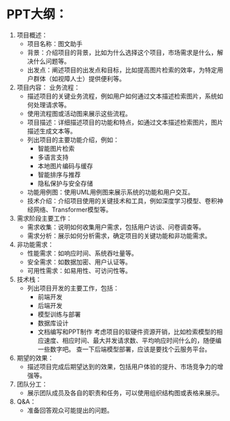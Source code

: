 # PPT大纲：

1. 项目概述：
    - 项目名称：图文助手
    - 背景：介绍项目的背景，比如为什么选择这个项目，市场需求是什么，解决什么问题等。
    - 出发点：阐述项目的出发点和目标，比如提高图片检索的效率，为特定用户群体（如视障人士）提供便利等。
2. 项目内容：
业务流程：
    - 描述项目的关键业务流程，例如用户如何通过文本描述检索图片，系统如何处理请求等。
    - 使用流程图或活动图来展示这些流程。
    - 项目描述：详细描述项目的功能和特点，如通过文本描述检索图片，图片描述生成文本等。
    - 列出项目的主要功能介绍，例如：
        - 智能图片检索
        - 多语言支持
        - 本地图片编码与缓存
        - 智能排序与推荐
        - 隐私保护与安全存储
    - 功能用例图：使用UML用例图来展示系统的功能和用户交互。
    - 技术介绍：介绍项目使用的关键技术和工具，例如深度学习模型、卷积神经网络、Transformer模型等。
3. 需求阶段主要工作：
    - 需求收集：说明如何收集用户需求，包括用户访谈、问卷调查等。
    - 需求分析：展示如何分析需求，确定项目的关键功能和非功能需求。
4. 非功能需求：
    - 性能需求：如响应时间、系统吞吐量等。
    - 安全需求：如数据加密、用户认证等。
    - 可用性需求：如易用性、可访问性等。
5. 技术栈：
    - 列出项目开发的主要工作，包括：
        - 前端开发
        - 后端开发
        - 模型训练与部署
        - 数据库设计
        - 文档编写和PPT制作
    考虑项目的软硬件资源开销，比如检索模型的相应速度、相应时间、最大并发请求数、平均响应时间什么的，随便编一些数字吧。
    查一下后端模型部署，应该是要找个云服务平台。
6. 期望的效果：
    - 描述项目完成后期望达到的效果，包括用户体验的提升、市场竞争力的增强等。
7. 团队分工：
    - 展示团队成员及各自的职责和任务，可以使用组织结构图或表格来展示。
8. Q&A：
    - 准备回答观众可能提出的问题。

